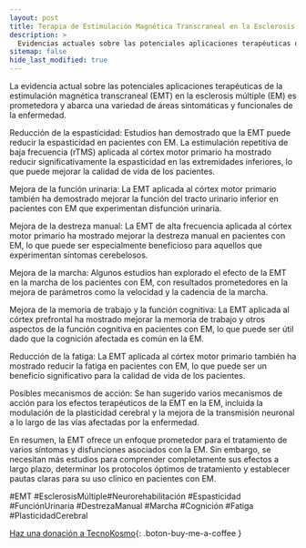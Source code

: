 ```yaml
---
layout: post
title: Terapia de Estimulación Magnética Transcraneal en la Esclerosis Múltiple
description: >
  Evidencias actuales sobre las potenciales aplicaciones terapéuticas de la estimulación magnética transcraneal en la esclerosis múltiple.
sitemap: false
hide_last_modified: true
---
```



La evidencia actual sobre las potenciales aplicaciones terapéuticas de la estimulación magnética transcraneal (EMT) en la esclerosis múltiple (EM) es prometedora y abarca una variedad de áreas sintomáticas y funcionales de la enfermedad.

Reducción de la espasticidad: Estudios han demostrado que la EMT puede reducir la espasticidad en pacientes con EM. La estimulación repetitiva de baja frecuencia (rTMS) aplicada al córtex motor primario ha mostrado reducir significativamente la espasticidad en las extremidades inferiores, lo que puede mejorar la calidad de vida de los pacientes.

Mejora de la función urinaria: La EMT aplicada al córtex motor primario también ha demostrado mejorar la función del tracto urinario inferior en pacientes con EM que experimentan disfunción urinaria.

Mejora de la destreza manual: La EMT de alta frecuencia aplicada al córtex motor primario ha mostrado mejorar la destreza manual en pacientes con EM, lo que puede ser especialmente beneficioso para aquellos que experimentan síntomas cerebelosos.

Mejora de la marcha: Algunos estudios han explorado el efecto de la EMT en la marcha de los pacientes con EM, con resultados prometedores en la mejora de parámetros como la velocidad y la cadencia de la marcha.

Mejora de la memoria de trabajo y la función cognitiva: La EMT aplicada al córtex prefrontal ha mostrado mejorar la memoria de trabajo y otros aspectos de la función cognitiva en pacientes con EM, lo que puede ser útil dado que la cognición afectada es común en la EM.

Reducción de la fatiga: La EMT aplicada al córtex motor primario también ha mostrado reducir la fatiga en pacientes con EM, lo que puede ser un beneficio significativo para la calidad de vida de los pacientes.

Posibles mecanismos de acción: Se han sugerido varios mecanismos de acción para los efectos terapéuticos de la EMT en la EM, incluida la modulación de la plasticidad cerebral y la mejora de la transmisión neuronal a lo largo de las vías afectadas por la enfermedad.

En resumen, la EMT ofrece un enfoque prometedor para el tratamiento de varios síntomas y disfunciones asociados con la EM. Sin embargo, se necesitan más estudios para comprender completamente sus efectos a largo plazo, determinar los protocolos óptimos de tratamiento y establecer pautas claras para su uso clínico en pacientes con EM.

#EMT #EsclerosisMúltiple#Neurorehabilitación #Espasticidad #FunciónUrinaria #DestrezaManual #Marcha #Cognición #Fatiga #PlasticidadCerebral

[Haz una donación a TecnoKosmo](https://www.buymeacoffee.com/nain.taleb){: .boton-buy-me-a-coffee }
